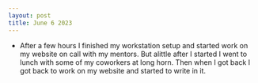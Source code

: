 ```yaml
---
layout: post
title: June 6 2023
---
```


- After a few hours I finished my workstation setup and started work on my website on call with my mentors. But alittle after I started I went to lunch with some of my coworkers at long horn. Then when I got back I got back to work on my website and started to write in it.
